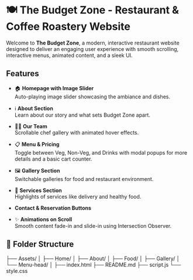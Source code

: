# 🍽️ The Budget Zone - Restaurant & Coffee Roastery Website

Welcome to **The Budget Zone**, a modern, interactive restaurant website designed to deliver an engaging user experience with smooth scrolling, interactive menus, animated content, and a sleek UI.

##  Features

- 🏠 **Homepage with Image Slider**  
  Auto-playing image slider showcasing the ambiance and dishes.

- ℹ️ **About Section**  
  Learn about our story and what sets Budget Zone apart.

- 👨‍🍳 **Our Team**  
  Scrollable chef gallery with animated hover effects.

- 📋 **Menu & Pricing**  
  Toggle between Veg, Non-Veg, and Drinks with modal popups for more details and a basic cart counter.

- 🖼️ **Gallery Section**  
  Switchable galleries for food and restaurant environment.

- 🛵 **Services Section**  
  Highlights of services like delivery and healthy food.

-  **Contact & Reservation Buttons**

- ✨ **Animations on Scroll**  
  Smooth content fade-in and slide-in using Intersection Observer.


## 📁 Folder Structure

├── Assets/
│ ├── Home/
│ ├── About/
│ ├── Food/
│ ├── Gallery/
│ └── Menu-head/
│
├── index.html
├── README.md
├── script.js
└── style.css

